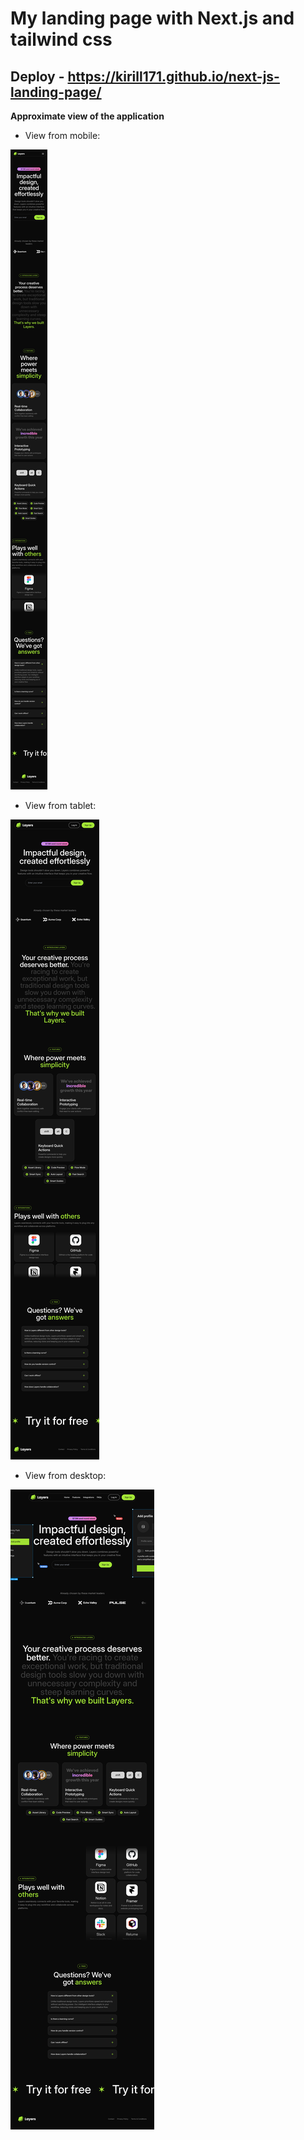 # My landing page with Next.js and tailwind css

## Deploy - https://kirill171.github.io/next-js-landing-page/

__Approximate view of the application__

- View from mobile:
  
![image](./layout/mobile-375px.png)

- View from tablet:

![image](./layout/tablet-768px.png)

- View from desktop:
  
![image](./layout/desktop-1200px.png)
